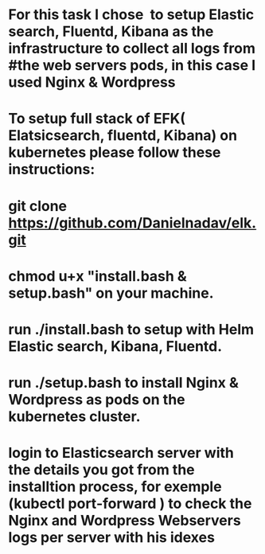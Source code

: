 # For this task I chose  to setup Elastic search, Fluentd, Kibana as the infrastructure to collect all logs from #the web servers pods, in this case I used Nginx & Wordpress   
# To setup full stack of EFK( Elatsicsearch, fluentd, Kibana) on kubernetes please  follow these instructions:
# git clone  https://github.com/Danielnadav/elk.git  
# chmod u+x "install.bash & setup.bash" on your machine.
# run ./install.bash to setup with Helm Elastic search, Kibana, Fluentd.
# run ./setup.bash to install Nginx & Wordpress as pods on the kubernetes cluster.
# login to Elasticsearch server with the details you got from the installtion process, for exemple (kubectl port-forward ) to check the Nginx and Wordpress Webservers logs per server with his idexes